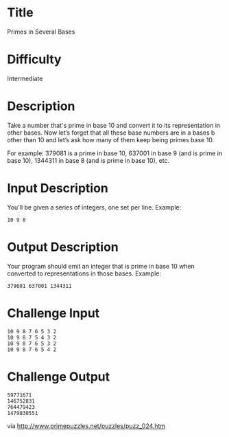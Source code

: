 # Title

Primes in Several Bases

# Difficulty

Intermediate

# Description

Take a number that's prime in base 10 and convert it to its representation in other bases. Now let’s forget that all these base numbers are in a bases b other than 10 and let’s ask how many of them keep being primes base 10.

For example: 379081 is a prime in base 10, 637001 in base 9 (and is prime in base 10), 1344311 in base 8 (and is prime in base 10), etc. 

# Input Description

You'll be given a series of integers, one set per line. Example:

    10 9 8

# Output Description

Your program should emit an integer that is prime in base 10 when converted to representations in those bases. Example:

    379081 637001 1344311

# Challenge Input

    10 9 8 7 6 5 3 2
    10 9 8 7 5 4 3 2
    10 9 8 7 6 5 3 2
    10 9 8 7 6 5 4 2

# Challenge Output

    59771671 
    146752831
    764479423
    1479830551

via http://www.primepuzzles.net/puzzles/puzz_024.htm
